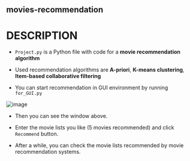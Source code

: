 ## movies-recommendation

# DESCRIPTION

* `Project.py` is a Python file with code for a **movie recommendation algorithm**

* Used recommendation algorithms are **A-priori**, **K-means clustering**, **Item-based collaborative filtering**

* You can start recommendation in GUI environment by running `for_GUI.py`

![image](https://user-images.githubusercontent.com/43144650/147480034-3738f115-e208-4c3a-9113-75c861b38d32.png)

* Then you can see the window above. 

* Enter the movie lists you like (5 movies recommended) and click `Recommend` button.

* After a while, you can check the movie lists recommended by movie recommendation systems.
